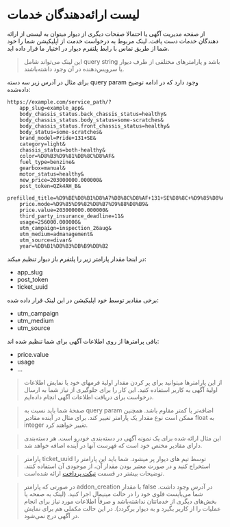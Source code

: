 # لیست ارائه‌دهندگان خدمات

از صفحه مدیریت آگهی یا احتمالا صفحات دیگری از دیوار میتوان به لیستی از ارائه دهندگان خدمات دست یافت. لینک مربوط به درخواست خدمت از اپلیکیشن شما را خود شما از طریق تماس با رابط پلتفرم دیوار در اختیار ما قرار داده اید.

> این لینک می‌تواند شامل query string باشد و پارامترهای مختلفی از طرف دیوار یا سرویس‌دهنده در آن وجود داشته‌باشند.

برای مثال در آدرس زیر سه دسته query param وجود دارد که در ادامه توضیح داده‌شده:
```text
https://example.com/service_path/?
    app_slug=example_app&
    body_chassis_status.back_chassis_status=healthy&
    body_chassis_status.body_status=some-scratches&
    body_chassis_status.front_chassis_status=healthy&
    body_status=some-scratches&
    brand_model=Pride+131+SE&
    category=light&
    chassis_status=both-healthy&
    color=%D8%B3%D9%81%DB%8C%D8%AF&
    fuel_type=benzine&
    gearbox=manual&
    motor_status=healthy&
    new_price=203000000.000000&
    post_token=QZk4AH_B&
    prefilled_title=%D9%BE%D8%B1%D8%A7%DB%8C%D8%AF+131+SE%D8%8C+%D9%85%D8%AF%D9%84+%DB%B1%DB%B3%DB%B9%DB%B2&
    price.mode=%D9%85%D9%82%D8%B7%D9%88%D8%B9&
    price.value=203000000.000000&
    third_party_insurance_deadline=11&
    usage=256000.000000&
    utm_campaign=inspection_26aug&
    utm_medium=admanagement&
    utm_source=divar&
    year=%DB%B1%DB%B3%DB%B9%DB%B2
```

در اینجا مقدار پارامتر زیر را پلتفرم باز دیوار تنظیم میکند:
- app_slug
- post_token
- ticket_uuid

برخی مقادیر توسط خود اپلیکیشن در این لینک قرار داده شده:
- utm_campaign
- utm_medium
- utm_source

باقی پرامترها از روی اطلاعات آگهی برای شما تنظیم شده اند:
- price.value
- usage
- ...

> از این پارامترها میتوانید برای پر کردن مقدار اولیهٔ فرمهای خود یا نمایش اطلاعات اولیهٔ آگهی به کاربر استفاده کنید. این کار را برای جلوگیری از نیاز شما به ارسال درخواست برای دریافت اطلاعات آگهی انجام داده‌ایم.

> صفحهٔ شما باید نسبت به query param اضافه‌تر یا کمتر مقاوم باشد. همچنین ممکن است نوع مقدار یک پارامتر تغییر کند. برای مثال در آینده مقادیر float به integer تغییر خواهند کرد.

> این مثال ارائه شده برای یک نمونه آگهی در دسته‌بندی خودرو است. هر دسته‌بندی دارای مقادیر مختص خود است که فهرست آنها در آینده اضافه خواهد شد.

> پارامتر ticket_uuid توسط تیم های دیوار پر میشود. شما باید این پارامتر را استخراج کنید و در صورت معتبر بودن مقدار آن، از موجودی آن استفاده کنند. توضیحات بیشتر در قسمت [تیکت پرداخت](../payment-ticket/payment_ticket.md) ارائه شده‌است.

>در صورتی که پارامتر addon_creation با مقدار false در آدرس وجود داشت. شما می‌بایست فلوی خود را در حالت مینیمال اجرا کنید. (لینک به صفحه یا بخش‌های دیگری از خدماتتان نداشته‌باشد و صرفاً اطلاعات مورد نیاز برای انجام عملیات را از کاربر بگیرد و به دیوار برگردد). در این حالت مکملی هم برای نمایش در آگهی درج نمی‌شود.
